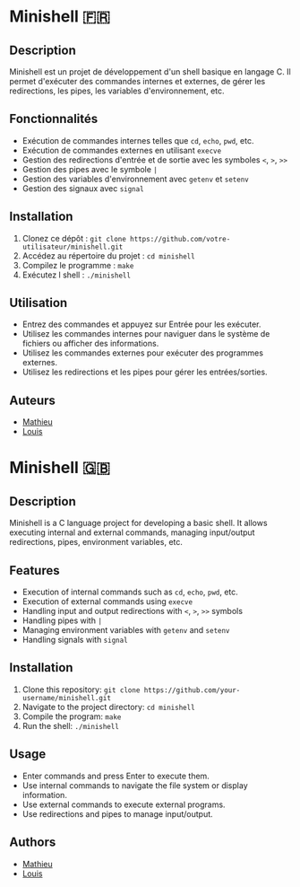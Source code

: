 # Minishell 🇫🇷

## Description
Minishell est un projet de développement d'un shell basique en langage C. Il permet d'exécuter des commandes internes et externes, de gérer les redirections, les pipes, les variables d'environnement, etc.

## Fonctionnalités
- Exécution de commandes internes telles que `cd`, `echo`, `pwd`, etc.
- Exécution de commandes externes en utilisant `execve`
- Gestion des redirections d'entrée et de sortie avec les symboles `<`, `>`, `>>`
- Gestion des pipes avec le symbole `|`
- Gestion des variables d'environnement avec `getenv` et `setenv`
- Gestion des signaux avec `signal`

## Installation
1. Clonez ce dépôt : `git clone https://github.com/votre-utilisateur/minishell.git`
2. Accédez au répertoire du projet : `cd minishell`
3. Compilez le programme : `make`
4. Exécutez l shell : `./minishell`

## Utilisation
- Entrez des commandes et appuyez sur Entrée pour les exécuter.
- Utilisez les commandes internes pour naviguer dans le système de fichiers ou afficher des informations.
- Utilisez les commandes externes pour exécuter des programmes externes.
- Utilisez les redirections et les pipes pour gérer les entrées/sorties.

## Auteurs
- [Mathieu](https://github.com/Me-mathix)
- [Louis](https://github.com/Juiiceee)

# Minishell 🇬🇧

## Description
Minishell is a C language project for developing a basic shell. It allows executing internal and external commands, managing input/output redirections, pipes, environment variables, etc.

## Features
- Execution of internal commands such as `cd`, `echo`, `pwd`, etc.
- Execution of external commands using `execve`
- Handling input and output redirections with `<`, `>`, `>>` symbols
- Handling pipes with `|`
- Managing environment variables with `getenv` and `setenv`
- Handling signals with `signal`

## Installation
1. Clone this repository: `git clone https://github.com/your-username/minishell.git`
2. Navigate to the project directory: `cd minishell`
3. Compile the program: `make`
4. Run the shell: `./minishell`

## Usage
- Enter commands and press Enter to execute them.
- Use internal commands to navigate the file system or display information.
- Use external commands to execute external programs.
- Use redirections and pipes to manage input/output.

## Authors
- [Mathieu](https://github.com/Me-mathix)
- [Louis](https://github.com/Juiiceee)

